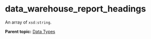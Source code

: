 # data_warehouse_report_headings

An array of `xsd:string`.

**Parent topic:** [Data Types](../data_types/c_data_types.md)

